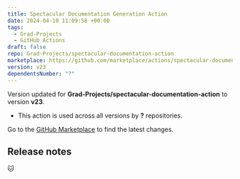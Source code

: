 ```yaml
---
title: Spectacular Documentation Generation Action
date: 2024-04-10 11:09:58 +00:00
tags:
  - Grad-Projects
  - GitHub Actions
draft: false
repo: Grad-Projects/spectacular-documentation-action
marketplace: https://github.com/marketplace/actions/spectacular-documentation-generation-action
version: v23
dependentsNumber: "?"
---
```



Version updated for **Grad-Projects/spectacular-documentation-action** to version **v23**.
- This action is used across all versions by **?** repositories.

Go to the [GitHub Marketplace](https://github.com/marketplace/actions/spectacular-documentation-generation-action) to find the latest changes.

## Release notes

🐱 
